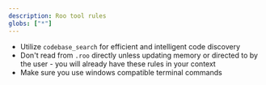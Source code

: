 ```yaml
---
description: Roo tool rules
globs: ["*"]
---
```


- Utilize `codebase_search` for efficient and intelligent code discovery
- Don't read from `.roo` directly unless updating memory or directed to by the user - you will already have these rules in your context
- Make sure you use windows compatible terminal commands
